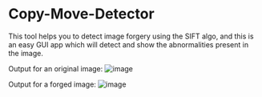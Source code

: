 # Copy-Move-Detector
This tool helps you to detect image forgery using the SIFT algo, and this is an easy GUI app which will detect and show the abnormalities present in the image. 

Output for an original image:
![image](https://github.com/LameUser/Copy-Move-Detector/assets/73399578/ac7dc627-1526-4332-93d9-59b3c9c91ed9)

Output for a forged image:
![image](https://github.com/LameUser/Copy-Move-Detector/assets/73399578/ca3bc7af-6beb-4354-8822-d2935c4bf7f7)
